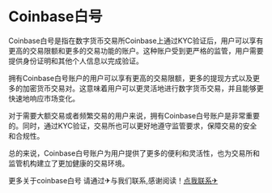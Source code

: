# Coinbase白号

Coinbase白号是指在数字货币交易所Coinbase上通过KYC验证后，用户可以享有更高的交易限额和更多的交易功能的账户。这种账户受到更严格的监管，用户需要提供身份证明和其他个人信息以完成验证。

拥有Coinbase白号账户的用户可以享有更高的交易限额，更多的提现方式以及更多的加密货币交易对。这意味着用户可以更灵活地进行数字货币交易，并且能够更快速地响应市场变化。

对于需要大额交易或者频繁交易的用户来说，拥有Coinbase白号账户是非常重要的。同时，通过KYC验证，交易所也可以更好地遵守监管要求，保障交易的安全和合规性。

总的来说，Coinbase白号账户为用户提供了更多的便利和灵活性，也为交易所和监管机构建立了更加健康的交易环境。

更多关于coinbase白号 请通过✈与我们联系,感谢阅读！[点我联系✈](https://www.G208.com)
